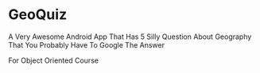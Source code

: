 # GeoQuiz

A Very Awesome Android App That Has 5 Silly Question About Geography That You Probably Have To Google The Answer

For Object Oriented Course